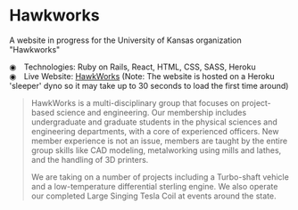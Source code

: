 <h1>Hawkworks</h1>
<p>A website in progress for the University of Kansas organization "Hawkworks"</p>

&#9673;&emsp;Technologies: Ruby on Rails, React, HTML, CSS, SASS, Heroku<br/>
&#9673;&emsp;Live Website: <a href="https://hawkworks.herokuapp.com" target="_blank">HawkWorks</a> (Note: The website is hosted on a Heroku 'sleeper' dyno so it may take up to 30 seconds to load the first time around)<br/>

<blockquote><p>HawkWorks is a multi-disciplinary group that focuses on project-based science and engineering. Our membership includes undergraduate and graduate students in the physical sciences and engineering departments, with a core of experienced officers. New member experience is not an issue, members are taught by the entire group skills like CAD modeling, metalworking using mills and lathes, and the handling of 3D printers.

We are taking on a number of projects including a Turbo-shaft vehicle and a low-temperature differential sterling engine. We also operate our completed Large Singing Tesla Coil at events around the state.</p></blockquote>
